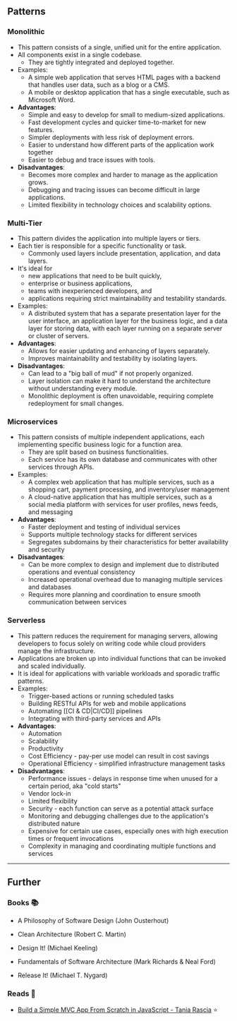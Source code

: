 ## Patterns

### Monolithic

- This pattern consists of a single, unified unit for the entire application.
- All components exist in a single codebase.
    - They are tightly integrated and deployed together.
- Examples:
    - A simple web application that serves HTML pages with a backend that handles user data, such as a blog or a CMS.
    - A mobile or desktop application that has a single executable, such as Microsoft Word.
- **Advantages**:
    - Simple and easy to develop for small to medium-sized applications.
    - Fast development cycles and quicker time-to-market for new features.
    - Simpler deployments with less risk of deployment errors.
    - Easier to understand how different parts of the application work together
    - Easier to debug and trace issues with tools.
- **Disadvantages**:
    - Becomes more complex and harder to manage as the application grows.
    - Debugging and tracing issues can become difficult in large applications.
    - Limited flexibility in technology choices and scalability options.

### Multi-Tier

- This pattern divides the application into multiple layers or tiers.
- Each tier is responsible for a specific functionality or task.
    - Commonly used layers include presentation, application, and data layers.
- It's ideal for 
    - new applications that need to be built quickly, 
    - enterprise or business applications, 
    - teams with inexperienced developers, and 
    - applications requiring strict maintainability and testability standards.
- Examples:
    - A distributed system that has a separate presentation layer for the user interface, an application layer for the business logic, and a data layer for storing data, with each layer running on a separate server or cluster of servers.
- **Advantages**:
    - Allows for easier updating and enhancing of layers separately.
    - Improves maintainability and testability by isolating layers.
- **Disadvantages**:
    - Can lead to a "big ball of mud" if not properly organized.
    - Layer isolation can make it hard to understand the architecture without understanding every module.
    - Monolithic deployment is often unavoidable, requiring complete redeployment for small changes.

### Microservices

- This pattern consists of multiple independent applications, each implementing specific business logic for a function area.
    - They are split based on business functionalities.
    - Each service has its own database and communicates with other services through APIs.
- Examples:
    - A complex web application that has multiple services, such as a shopping cart, payment processing, and inventory/user management
    - A cloud-native application that has multiple services, such as a social media platform with services for user profiles, news feeds, and messaging
- **Advantages**:
    - Faster deployment and testing of individual services
    - Supports multiple technology stacks for different services
    - Segregates subdomains by their characteristics for better availability and security
- **Disadvantages**:
    - Can be more complex to design and implement due to distributed operations and eventual consistency
    - Increased operational overhead due to managing multiple services and databases
    - Requires more planning and coordination to ensure smooth communication between services

### Serverless

- This pattern reduces the requirement for managing servers, allowing developers to focus solely on writing code while cloud providers manage the infrastructure.
- Applications are broken up into individual functions that can be invoked and scaled individually.
- It is ideal for applications with variable workloads and sporadic traffic patterns.
- Examples:
    - Trigger-based actions or running scheduled tasks
    - Building RESTful APIs for web and mobile applications
    - Automating [[CI & CD|CI/CD]] pipelines
    - Integrating with third-party services and APIs
- **Advantages**: 
    - Automation
    - Scalability
    - Productivity
    - Cost Efficiency - pay-per use model can result in cost savings
    - Operational Efficiency - simplified infrastructure management tasks
- **Disadvantages**:
    - Performance issues - delays in response time when unused for a certain period, aka "cold starts"
    - Vendor lock-in
    - Limited flexibility
    - Security - each function can serve as a potential attack surface
    - Monitoring and debugging challenges due to the application's distributed nature
    - Expensive for certain use cases, especially ones with high execution times or frequent invocations
    - Complexity in managing and coordinating multiple functions and services

---
## Further

### Books 📚

- A Philosophy of Software Design (John Ousterhout)

- Clean Architecture (Robert C. Martin)

- Design It! (Michael Keeling)

- Fundamentals of Software Architecture (Mark Richards & Neal Ford)

- Release It! (Michael T. Nygard)

### Reads 📄

- [Build a Simple MVC App From Scratch in JavaScript - Tania Rascia](https://www.taniarascia.com/javascript-mvc-todo-app/) ⭐
